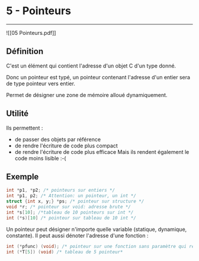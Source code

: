 # 5 - Pointeurs
---
![[05 Pointeurs.pdf]]

## Définition

C'est un élément qui contient l'adresse d'un objet C d'un type donné.

Donc un pointeur est typé, un pointeur contenant l'adresse d'un entier sera de type pointeur vers entier.

Permet de désigner une zone de mémoire alloué dynamiquement.

## Utilité

Ils permettent :
- de passer des objets par référence
- de rendre l'écriture de code plus compact
- de rendre l'écriture de code plus efficace
Mais ils rendent également le code moins lisible :-(

## Exemple
```C
int *p1, *p2; /* pointeurs sur entiers */
int *p1, p2; /* Attention: un pointeur, un int */
struct {int x, y;} *ps; /* pointeur sur structure */
void *r; /* pointeur sur void: adresse brute */
int *s[10]; /*tableau de 10 pointeurs sur int */
int (*s)[10] /* pointeur sur tableau de 10 int */
```
Un pointeur peut désigner n'importe quelle variable (statique, dynamique, constante). Il peut aussi dénoter l'adresse d'une fonction :

```C
int (*pfunc) (void); /* pointeur sur une fonction sans paramètre qui renvoie un entier */
int (*T[5]) (void) /* tableau de 5 pointeur*
```